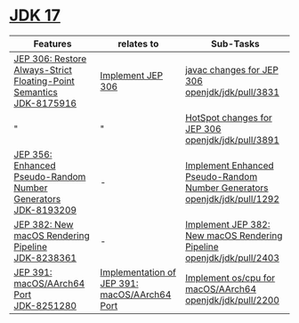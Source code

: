 # [JDK 17](https://openjdk.org/projects/jdk/17/)

| Features | relates to | Sub-Tasks | 
| ---------- | ---------- | ---------- |
| [JEP 306: Restore Always-Strict Floating-Point Semantics](https://openjdk.org/jeps/306) <br/> [JDK-8175916](https://bugs.openjdk.org/browse/JDK-8175916) | [Implement JEP 306](https://bugs.openjdk.org/browse/JDK-8266398) | [javac changes for JEP 306](https://bugs.openjdk.org/browse/JDK-8244146)  <br/> [openjdk/jdk/pull/3831](https://github.com/openjdk/jdk/pull/3831) |
| " | " | [HotSpot changes for JEP 306](https://bugs.openjdk.org/browse/JDK-8266530) <br/> [openjdk/jdk/pull/3891](https://github.com/openjdk/jdk/pull/3891) |
| [JEP 356: Enhanced Pseudo-Random Number Generators](https://openjdk.org/jeps/356) <br/> [JDK-8193209](https://bugs.openjdk.org/browse/JDK-8193209) | - | [Implement Enhanced Pseudo-Random Number Generators](https://bugs.openjdk.org/browse/JDK-8248862) <br/> [openjdk/jdk/pull/1292](https://github.com/openjdk/jdk/pull/1292) |
| [JEP 382: New macOS Rendering Pipeline](https://openjdk.org/jeps/382) <br/> [JDK-8238361](https://bugs.openjdk.org/browse/JDK-8238361) | - | [Implement JEP 382: New macOS Rendering Pipeline](https://bugs.openjdk.org/browse/JDK-8260931) <br/> [openjdk/jdk/pull/2403](https://github.com/openjdk/jdk/pull/2403) |
| [JEP 391: macOS/AArch64 Port](https://openjdk.org/jeps/391) <br/> [JDK-8251280](https://bugs.openjdk.org/browse/JDK-8251280) | [Implementation of JEP 391: macOS/AArch64 Port](https://bugs.openjdk.org/browse/JDK-8253795) | [Implement os/cpu for macOS/AArch64](https://bugs.openjdk.org/browse/JDK-8253819) <br/> [openjdk/jdk/pull/2200](https://github.com/openjdk/jdk/pull/2200) |
